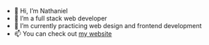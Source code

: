 - 👋 Hi, I’m Nathaniel
- 👀 I’m a full stack web developer
- 🌱 I’m currently practicing web design and frontend development
- 📫 You can check out [my website](https://www.nathanielcampbell.co/)

<!---
Nathan1434/Nathan1434 is a ✨ special ✨ repository because its `README.md` (this file) appears on your GitHub profile.
You can click the Preview link to take a look at your changes.
--->
